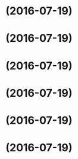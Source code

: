 <a name=""></a>
#  (2016-07-19)




<a name=""></a>
#  (2016-07-19)




<a name=""></a>
#  (2016-07-19)




<a name=""></a>
#  (2016-07-19)




<a name=""></a>
#  (2016-07-19)




<a name=""></a>
#  (2016-07-19)




